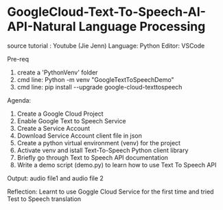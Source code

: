 # GoogleCloud-Text-To-Speech-AI-API-Natural Language Processing 

source tutorial : Youtube (Jie Jenn)
Language: Python
Editor: VSCode

Pre-req
1. create a 'PythonVenv' folder
2. cmd line: Python -m venv "GoogleTextToSpeechDemo"
3. cmd line: pip install --upgrade google-cloud-texttospeech

Agenda:
1. Create a Google Cloud Project
2. Enable Google Text to Speech Service
3. Create a Service Account
4. Download Service Account client file in json
5. Create a python virtual environment (venv) for the project
6. Activate venv and istall Text-To-Speech Python client library
7. Briefly go through Text to Speech API documentation
8. Write a demo script (demo.py) to learn how to use Text To Speech API

Output: audio file1 and audio file 2

Reflection: Learnt to use Goggle Cloud Service for the first time and tried Test to Speech translation
